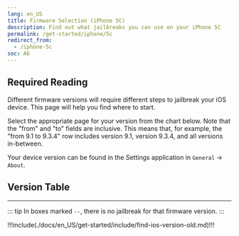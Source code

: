```yaml
---
lang: en_US
title: Firmware Selection (iPhone 5C)
description: Find out what jailbreaks you can use on your iPhone 5C
permalink: /get-started/iphone/5c
redirect_from:
  - /iphone-5c
soc: A6
---
```


## Required Reading

Different firmware versions will require different steps to jailbreak your iOS device. This page will help you find where to start.

Select the appropriate page for your version from the chart below. Note that the "from" and "to" fields are inclusive. This means that, for example, the "from 9.1 to 9.3.4" row includes version 9.1, version 9.3.4, and all versions in-between.

Your device version can be found in the Settings application in `General` -> `About`.

## Version Table

<versionTable soc="6" :minVer="[7,0,1]" :maxVer="[10,3,3]"/>

---

::: tip
In boxes marked `--`, there is no jailbreak for that firmware version.
:::

!!!include(./docs/en_US/get-started/include/find-ios-version-old.md)!!!